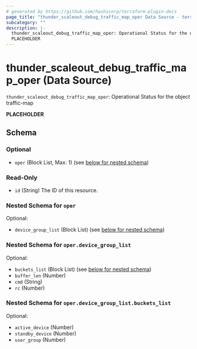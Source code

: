 ```yaml
---
# generated by https://github.com/hashicorp/terraform-plugin-docs
page_title: "thunder_scaleout_debug_traffic_map_oper Data Source - terraform-provider-thunder"
subcategory: ""
description: |-
  thunder_scaleout_debug_traffic_map_oper: Operational Status for the object traffic-map
  PLACEHOLDER
---
```


# thunder_scaleout_debug_traffic_map_oper (Data Source)

`thunder_scaleout_debug_traffic_map_oper`: Operational Status for the object traffic-map

__PLACEHOLDER__



<!-- schema generated by tfplugindocs -->
## Schema

### Optional

- `oper` (Block List, Max: 1) (see [below for nested schema](#nestedblock--oper))

### Read-Only

- `id` (String) The ID of this resource.

<a id="nestedblock--oper"></a>
### Nested Schema for `oper`

Optional:

- `device_group_list` (Block List) (see [below for nested schema](#nestedblock--oper--device_group_list))

<a id="nestedblock--oper--device_group_list"></a>
### Nested Schema for `oper.device_group_list`

Optional:

- `buckets_list` (Block List) (see [below for nested schema](#nestedblock--oper--device_group_list--buckets_list))
- `buffer_len` (Number)
- `cmd` (String)
- `rc` (Number)

<a id="nestedblock--oper--device_group_list--buckets_list"></a>
### Nested Schema for `oper.device_group_list.buckets_list`

Optional:

- `active_device` (Number)
- `standby_device` (Number)
- `user_group` (Number)


